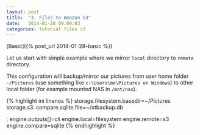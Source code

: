```yaml
---
layout: post
title:  "3. Files to Amazon S3"
date:   2014-01-28 09:00:03
categories: tutorial files s3
---
```


[Basic]({% post_url 2014-01-28-basic %})

Let us start with simple example where we mirror `local` directory to `remote` directory.

This configuration will backup/mirror our pictures from user home folder `~/Pictures` (use something like `c:\Users\me\Pictures on Windows`)
to other local folder (for example mounted NAS in `/mnt/nas`).

{% highlight ini linenos %}
storage.filesystem.basedir=~/Pictures
storage.s3.
compare.sqlite.file=~/xtbackup.db

; engine.outputs[]=cli
engine.local=filesystem
engine.remote=s3
engine.compare=sqlite
{% endhighlight %}
